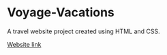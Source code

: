 # Voyage-Vacations
<p>A travel website project created using HTML and CSS.</p>
<a href="https://jenia-16.github.io/Voyage-Vacations/">Website link</a>
